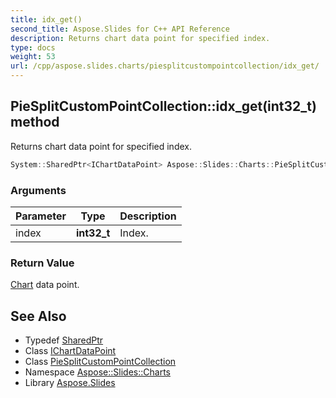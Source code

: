 ```yaml
---
title: idx_get()
second_title: Aspose.Slides for C++ API Reference
description: Returns chart data point for specified index.
type: docs
weight: 53
url: /cpp/aspose.slides.charts/piesplitcustompointcollection/idx_get/
---
```

## PieSplitCustomPointCollection::idx_get(int32_t) method


Returns chart data point for specified index.

```cpp
System::SharedPtr<IChartDataPoint> Aspose::Slides::Charts::PieSplitCustomPointCollection::idx_get(int32_t index) override
```


### Arguments

| Parameter | Type | Description |
| --- | --- | --- |
| index | **int32_t** | Index. |

### Return Value

[Chart](../../chart/) data point.

## See Also

* Typedef [SharedPtr](../../system/sharedptr/)
* Class [IChartDataPoint](../ichartdatapoint/)
* Class [PieSplitCustomPointCollection](./)
* Namespace [Aspose::Slides::Charts](../)
* Library [Aspose.Slides](../../)